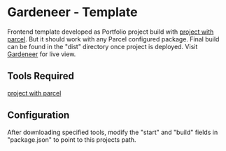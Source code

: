 # Gardeneer - Template

Frontend template developed as Portfolio project build with [project with parcel](https://github.com/shariult/projects-with-parcel.git). But it should work with any Parcel configured package. Final build can be found in the "dist" directory once project is deployed. Visit [Gardeneer](https://shariul.com/projects/gardeneer/) for live view.

## Tools Required

 [project with parcel](https://github.com/shariult/projects-with-parcel.git)

## Configuration

After downloading specified tools, modify the "start" and "build" fields in "package.json" to point to this projects path.

